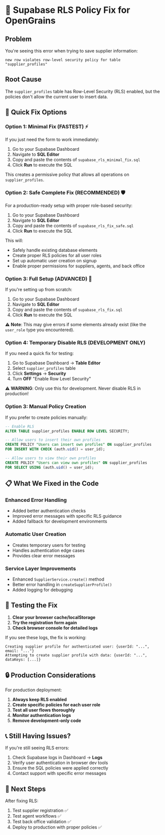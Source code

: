 # 🔧 Supabase RLS Policy Fix for OpenGrains

## Problem
You're seeing this error when trying to save supplier information:
```
new row violates row-level security policy for table "supplier_profiles"
```

## Root Cause
The `supplier_profiles` table has Row-Level Security (RLS) enabled, but the policies don't allow the current user to insert data.

## 🚀 Quick Fix Options

### Option 1: Minimal Fix (FASTEST) ⚡
If you just need the form to work immediately:

1. Go to your Supabase Dashboard
2. Navigate to **SQL Editor**
3. Copy and paste the contents of `supabase_rls_minimal_fix.sql`
4. Click **Run** to execute the SQL

This creates a permissive policy that allows all operations on `supplier_profiles`.

### Option 2: Safe Complete Fix (RECOMMENDED) 🛡️
For a production-ready setup with proper role-based security:

1. Go to your Supabase Dashboard
2. Navigate to **SQL Editor**
3. Copy and paste the contents of `supabase_rls_fix_safe.sql`
4. Click **Run** to execute the SQL

This will:
- Safely handle existing database elements
- Create proper RLS policies for all user roles
- Set up automatic user creation on signup
- Enable proper permissions for suppliers, agents, and back office

### Option 3: Full Setup (ADVANCED) 🔧
If you're setting up from scratch:

1. Go to your Supabase Dashboard
2. Navigate to **SQL Editor**
3. Copy and paste the contents of `supabase_rls_fix.sql`
4. Click **Run** to execute the SQL

⚠️ **Note**: This may give errors if some elements already exist (like the `user_role` type you encountered).

### Option 4: Temporary Disable RLS (DEVELOPMENT ONLY)
If you need a quick fix for testing:

1. Go to Supabase Dashboard → **Table Editor**
2. Select `supplier_profiles` table
3. Click **Settings** → **Security**
4. Turn **OFF** "Enable Row Level Security"

⚠️ **WARNING**: Only use this for development. Never disable RLS in production!

### Option 3: Manual Policy Creation
If you prefer to create policies manually:

```sql
-- Enable RLS
ALTER TABLE supplier_profiles ENABLE ROW LEVEL SECURITY;

-- Allow users to insert their own profiles
CREATE POLICY "Users can insert own profiles" ON supplier_profiles
FOR INSERT WITH CHECK (auth.uid() = user_id);

-- Allow users to view their own profiles
CREATE POLICY "Users can view own profiles" ON supplier_profiles
FOR SELECT USING (auth.uid() = user_id);
```

## 📋 What We Fixed in the Code

### Enhanced Error Handling
- Added better authentication checks
- Improved error messages with specific RLS guidance
- Added fallback for development environments

### Automatic User Creation
- Creates temporary users for testing
- Handles authentication edge cases
- Provides clear error messages

### Service Layer Improvements
- Enhanced `SupplierService.create()` method
- Better error handling in `createSupplierProfile()`
- Added logging for debugging

## 🧪 Testing the Fix

1. **Clear your browser cache/localStorage**
2. **Try the registration form again**
3. **Check browser console for detailed logs**

If you see these logs, the fix is working:
```
Creating supplier profile for authenticated user: {userId: "...", email: "..."}
Attempting to create supplier profile with data: {userId: "...", dataKeys: [...]}
```

## 🔒 Production Considerations

For production deployment:

1. **Always keep RLS enabled**
2. **Create specific policies for each user role**
3. **Test all user flows thoroughly**
4. **Monitor authentication logs**
5. **Remove development-only code**

## 📞 Still Having Issues?

If you're still seeing RLS errors:

1. Check Supabase logs in Dashboard → **Logs**
2. Verify user authentication in browser dev tools
3. Ensure the SQL policies were applied correctly
4. Contact support with specific error messages

## 🎯 Next Steps

After fixing RLS:
1. Test supplier registration ✅
2. Test agent workflows ✅
3. Test back office validation ✅
4. Deploy to production with proper policies ✅